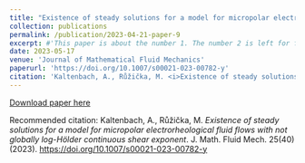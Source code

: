 ```yaml
---
title: "Existence of steady solutions for a model for micropolar electrorheological fluid flows with not globally log-Hölder continuous shear exponent"
collection: publications
permalink: /publication/2023-04-21-paper-9
excerpt: #'This paper is about the number 1. The number 2 is left for future work.'
date: 2023-05-17
venue: 'Journal of Mathematical Fluid Mechanics'
paperurl: 'https://doi.org/10.1007/s00021-023-00782-y'
citation: 'Kaltenbach, A., Růžička, M. <i>Existence of steady solutions for a model for micropolar electrorheological fluid flows with not globally log-Hölder continuous shear exponent</i>.  J. Math. Fluid Mech. 25(40) (2023). https://doi.org/10.1007/s00021-023-00782-y'
---
```


[Download paper here](https://doi.org/10.1007/s00021-023-00782-y) 

Recommended citation: Kaltenbach, A., Růžička, M. <i>Existence of steady solutions for a model for micropolar electrorheological fluid flows with not globally log-Hölder continuous shear exponent</i>.  J. Math. Fluid Mech. 25(40) (2023). https://doi.org/10.1007/s00021-023-00782-y
 